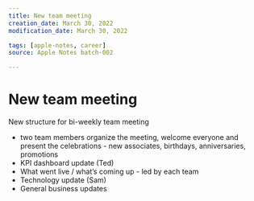 ```yaml
---
title: New team meeting
creation_date: March 30, 2022
modification_date: March 30, 2022

tags: [apple-notes, career]
source: Apple Notes batch-002

---
```



# New team meeting

New structure for bi-weekly team meeting 
- two team members organize the meeting, welcome everyone and present the celebrations - new associates, birthdays, anniversaries, promotions 
- KPI dashboard update (Ted)
- What went live / what’s coming up - led by each team
- Technology update (Sam)
- General business updates
